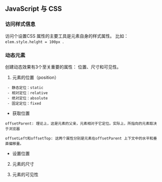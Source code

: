## JavaScript 与 CSS

### 访问样式信息

访问个设置CSS 属性的主要工具是元素自身的样式属性。
比如：``` elem.style.helght = 100px  ```.

### 动态元素

创建动态效果有3个至关重要的属性： 位置、尺寸和可见性。

1. 元素的位置（position）

```
 - 静态定位：static 
 - 相对定位：relative
 - 绝对定位：absolute
 - 固定定位：fixed
```
 * 获取位置
 
 ```
 offsetParent: 理论上，这是元素的父亲，元素相对于它定位。实际上，所指向的元素取决于浏览器 
 
 offsetLeft和offsetTop: 这两个属性分别是元素在offsetParent 上下文中的水平和垂直偏移量。
 ```
 * 设置位置
 
 2. 元素的尺寸
 
 3. 元素的可见性